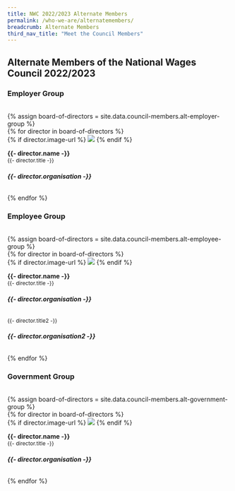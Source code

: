 ```yaml
---
title: NWC 2022/2023 Alternate Members
permalink: /who-we-are/alternatemembers/
breadcrumb: Alternate Members
third_nav_title: "Meet the Council Members"
---
```


## **Alternate Members of the National Wages Council 2022/2023**

### **Employer Group**
<br>
{% assign board-of-directors = site.data.council-members.alt-employer-group %}
<div class="row is-multiline padding--bottom--lg" id="board-of-directors">
  {% for director in board-of-directors %}
    <div class="col is-half person-info-card padding--right">
      <div class="row margin--bottom--xs margin--right">
        <div class="col is-one-third image-col">
          {% if director.image-url %}
            <img class="margin--right--none" src="{{- site.baseurl -}}{{- director.image-url -}}">
          {% endif %}
        </div>
        <div class="col padding--top padding--bottom bg-table-grey">
          <p class="is-marginless padding--top--sm">
            <b>{{- director.name -}}</b><br>
            <small class="is-uppercase" style="font-size: 0.75rem">{{- director.title -}}</small><br>
          </p>
          <h6 class="is-marginless margin--top--xs"><b>{{- director.organisation -}}</b></h6>
        </div>
      </div>
    </div>
  {% endfor %}
</div>

### **Employee Group**
<br>
{% assign board-of-directors = site.data.council-members.alt-employee-group %}
<div class="row is-multiline padding--bottom--lg" id="board-of-directors">
  {% for director in board-of-directors %}
    <div class="col is-half person-info-card padding--right">
      <div class="row margin--bottom--xs margin--right">
        <div class="col is-one-third image-col">
          {% if director.image-url %}
            <img class="margin--right--none" src="{{- site.baseurl -}}{{- director.image-url -}}">
          {% endif %}
        </div>
        <div class="col padding--top padding--bottom bg-table-grey">
          <p class="is-marginless padding--top--sm">
            <b>{{- director.name -}}</b><br>
            <small class="is-uppercase" style="font-size: 0.75rem">{{- director.title -}}</small><br>
          </p>
          <h6 class="is-marginless margin--top--xs"><b>{{- director.organisation -}}</b></h6>
            <small class="is-uppercase" style="font-size: 0.75rem">{{- director.title2 -}}</small><br>
          <h6 class="is-marginless margin--top--xs"><b>{{- director.organisation2 -}}</b></h6>
        </div>
      </div>
    </div>
  {% endfor %}
</div>

### **Government Group**
<br>
{% assign board-of-directors = site.data.council-members.alt-government-group %}
<div class="row is-multiline padding--bottom--lg" id="board-of-directors">
  {% for director in board-of-directors %}
    <div class="col is-half person-info-card padding--right">
      <div class="row margin--bottom--xs margin--right">
        <div class="col is-one-third image-col">
          {% if director.image-url %}
            <img class="margin--right--none" src="{{- site.baseurl -}}{{- director.image-url -}}">
          {% endif %}
        </div>
        <div class="col padding--top padding--bottom bg-table-grey">
          <p class="is-marginless padding--top--sm">
            <b>{{- director.name -}}</b><br>
            <small class="is-uppercase" style="font-size: 0.75rem">{{- director.title -}}</small><br>
          </p>
          <h6 class="is-marginless margin--top--xs"><b>{{- director.organisation -}}</b></h6>
        </div>
      </div>
    </div>
  {% endfor %}
</div>
